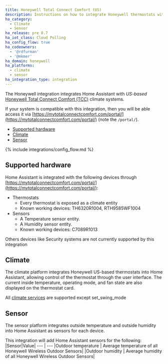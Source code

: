 ```yaml
---
title: Honeywell Total Connect Comfort (US)
description: Instructions on how to integrate Honeywell thermostats within Home Assistant.
ha_category:
  - Climate
  - Sensor
ha_release: pre 0.7
ha_iot_class: Cloud Polling
ha_config_flow: true
ha_codeowners:
  - '@rdfurman'
  - '@mkmer'
ha_domain: honeywell
ha_platforms:
  - climate
  - sensor
ha_integration_type: integration
---
```


The Honeywell integration integrates Home Assistant with _US-based_ [Honeywell Total Connect Comfort (TCC)](https://mytotalconnectcomfort.com/portal/) climate systems.

If your system is compatible with this integration, then you will be able access it via [https://mytotalconnectcomfort.com/portal/](https://mytotalconnectcomfort.com/portal/) (note the `/portal/`).

- [Supported hardware](#supported-hardware)
- [Climate](#climate)
- [Sensor](#sensor)

{% include integrations/config_flow.md %}

## Supported hardware

Home Assistant is integrated with the following devices through [https://mytotalconnectcomfort.com/portal/](https://mytotalconnectcomfort.com/portal/):

- Thermostats
  - Every thermostat is exposed as a climate entity
  - Known working devices: TH6320R1004, RTH9585WF1004
- Sensors
  - A Temperature sensor entity.
  - A Humidity sensor entity.
  - Known working devices: C7089R1013

Others devices like Security systems are not currently supported by this integration

## Climate

The climate platform integrates Honeywell US-based thermostats into Home Assistant, allowing control of the thermostat through the user interface. The current inside temperature, operating mode, and fan state are also displayed on the thermostat card.

All [climate services](/integrations/climate) are supported except set_swing_mode

## Sensor

The sensor platform integrates outside temperature and outside humidity into Home Assistant as sensors for each device.

This integration will add Home Assistant sensors for the following:
|Sensor|Value|
--- | ---
|Outdoor temperature | Average temperature of all Honeywell Wireless Outdoor Sensors|
|Outdoor humidity | Average humidity of all Honeywell Wireless Outdoor Sensors|
